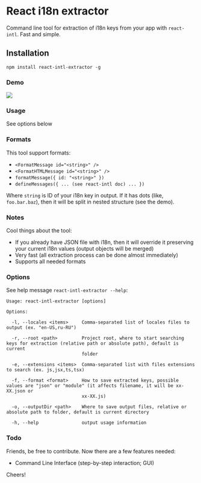 # React i18n extractor
Command line tool for extraction of i18n keys from your app with `react-intl`. Fast and simple.

## Installation
`npm install react-intl-extractor -g`

### Demo
![](https://raw.githubusercontent.com/yakimchuk/react-intl-extractor/master/docs/demo.gif)

### Usage
See options below

### Formats
This tool support formats:

* `<FormatMessage id="<string>" />`
* `<FormatHTMLMessage id="<string>" />`
* `formatMessage({ id: "<string>" })`
* `defineMessages({ ... (see react-intl doc) ... })`

Where `string` is ID of your i18n key in output. If it has dots (like, `foo.bar.baz`), then it will be 
split in nested structure (see the demo).

### Notes

Cool things about the tool:

* If you already have JSON file with i18n, then it will override it preserving your current i18n values (output objects will be merged)
* Very fast (all extraction process can be done almost immediately)
* Supports all needed formats

### Options
See help message `react-intl-extractor --help`:
```
Usage: react-intl-extractor [options]

Options:

  -l, --locales <items>     Comma-separated list of locales files to output (ex. "en-US,ru-RU")
  
  -r, --root <path>         Project root, where to start searching keys for extraction (relative path or absolute path), default is current 
                            folder
  
  -e, --extensions <items>  Comma-separated list with files extensions to search (ex. js,jsx,ts,tsx)
  
  -f, --format <format>     How to save extracted keys, possible values are "json" or "module" (it affects filename, it will be xx-XX.json or 
                            xx-XX.js)
  
  -o, --outputDir <path>    Where to save output files, relative or absolute path to folder, default is current directory
  
  -h, --help                output usage information
```

### Todo

Friends, be free to contribute. Now there are a few features needed:
* Command Line Interface (step-by-step interaction; GUI)

Cheers!

